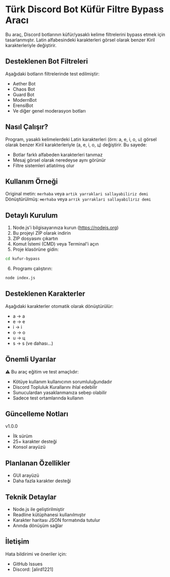 # Türk Discord Bot Küfür Filtre Bypass Aracı

Bu araç, Discord botlarının küfür/yasaklı kelime filtrelerini bypass etmek için tasarlanmıştır. Latin alfabesindeki karakterleri görsel olarak benzer Kiril karakterleriyle değiştirir.

## Desteklenen Bot Filtreleri

Aşağıdaki botların filtrelerinde test edilmiştir:
- Aether Bot
- Chaos Bot
- Guard Bot
- ModernBot
- ErensiBot
- Ve diğer genel moderasyon botları

## Nasıl Çalışır?

Program, yasaklı kelimelerdeki Latin karakterleri (örn: a, e, i, o, u) görsel olarak benzer Kiril karakterleriyle (а, е, і, о, ц) değiştirir. Bu sayede:
- Botlar farklı alfabeden karakterleri tanımaz
- Mesaj görsel olarak neredeyse aynı görünür
- Filtre sistemleri atlatılmış olur

## Kullanım Örneği

Original metin: `merhaba` veya `artik yarraklari sallayabiliriz demi`
Dönüştürülmüş: `меrһаbа` veya `аrтіk уаrrаklаrі ѕаllауаbіlіrіz dеmі`

## Detaylı Kurulum

1. Node.js'i bilgisayarınıza kurun (https://nodejs.org)
2. Bu projeyi ZIP olarak indirin
3. ZIP dosyasını çıkartın
4. Komut İstemi (CMD) veya Terminal'i açın
5. Proje klasörüne gidin:
```bash
cd kufur-bypass
```
6. Programı çalıştırın:
```bash
node index.js
```

## Desteklenen Karakterler

Aşağıdaki karakterler otomatik olarak dönüştürülür:
- a → а
- e → е
- i → і
- o → о
- u → ц
- s → ѕ
(ve dahası...)

## Önemli Uyarılar

⚠️ Bu araç eğitim ve test amaçlıdır:
- Kötüye kullanım kullanıcının sorumluluğundadır
- Discord Topluluk Kurallarını ihlal edebilir
- Sunuculardan yasaklanmanıza sebep olabilir
- Sadece test ortamlarında kullanın

## Güncelleme Notları

v1.0.0
- İlk sürüm
- 25+ karakter desteği
- Konsol arayüzü

## Planlanan Özellikler

- GUI arayüzü
- Daha fazla karakter desteği

## Teknik Detaylar

- Node.js ile geliştirilmiştir
- Readline kütüphanesi kullanılmıştır
- Karakter haritası JSON formatında tutulur
- Anında dönüşüm sağlar

## İletişim

Hata bildirimi ve öneriler için:
- GitHub Issues
- Discord: [alird1221]
